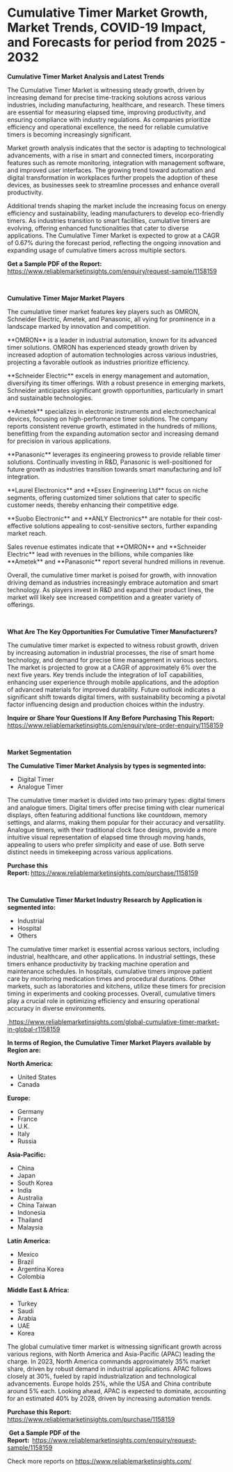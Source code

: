 <p><h1>Cumulative Timer Market Growth, Market Trends, COVID-19 Impact, and Forecasts for period from 2025 - 2032</h1></p><p><strong>Cumulative Timer Market Analysis and Latest Trends</strong></p>
<p><p>The Cumulative Timer Market is witnessing steady growth, driven by increasing demand for precise time-tracking solutions across various industries, including manufacturing, healthcare, and research. These timers are essential for measuring elapsed time, improving productivity, and ensuring compliance with industry regulations. As companies prioritize efficiency and operational excellence, the need for reliable cumulative timers is becoming increasingly significant.</p><p>Market growth analysis indicates that the sector is adapting to technological advancements, with a rise in smart and connected timers, incorporating features such as remote monitoring, integration with management software, and improved user interfaces. The growing trend toward automation and digital transformation in workplaces further propels the adoption of these devices, as businesses seek to streamline processes and enhance overall productivity.</p><p>Additional trends shaping the market include the increasing focus on energy efficiency and sustainability, leading manufacturers to develop eco-friendly timers. As industries transition to smart facilities, cumulative timers are evolving, offering enhanced functionalities that cater to diverse applications. The Cumulative Timer Market is expected to grow at a CAGR of 0.67% during the forecast period, reflecting the ongoing innovation and expanding usage of cumulative timers across multiple sectors.</p></p>
<p><strong>Get a Sample PDF of the Report:&nbsp;</strong> <a href="https://www.reliablemarketinsights.com/enquiry/request-sample/1158159?utm_campaign=2647&utm_medium=2&utm_source=Github&utm_content=ia&utm_term=28022025&utm_id=cumulative-timer">https://www.reliablemarketinsights.com/enquiry/request-sample/1158159</a></p>
<p>&nbsp;</p>
<p><strong>Cumulative Timer Major Market Players</strong></p>
<p><p>The cumulative timer market features key players such as OMRON, Schneider Electric, Ametek, and Panasonic, all vying for prominence in a landscape marked by innovation and competition.</p><p>**OMRON** is a leader in industrial automation, known for its advanced timer solutions. OMRON has experienced steady growth driven by increased adoption of automation technologies across various industries, projecting a favorable outlook as industries prioritize efficiency.</p><p>**Schneider Electric** excels in energy management and automation, diversifying its timer offerings. With a robust presence in emerging markets, Schneider anticipates significant growth opportunities, particularly in smart and sustainable technologies.</p><p>**Ametek** specializes in electronic instruments and electromechanical devices, focusing on high-performance timer solutions. The company reports consistent revenue growth, estimated in the hundreds of millions, benefitting from the expanding automation sector and increasing demand for precision in various applications.</p><p>**Panasonic** leverages its engineering prowess to provide reliable timer solutions. Continually investing in R&D, Panasonic is well-positioned for future growth as industries transition towards smart manufacturing and IoT integration.</p><p>**Laurel Electronics** and **Essex Engineering Ltd** focus on niche segments, offering customized timer solutions that cater to specific customer needs, thereby enhancing their competitive edge.</p><p>**Suobo Electronic** and **ANLY Electronics** are notable for their cost-effective solutions appealing to cost-sensitive sectors, further expanding market reach.</p><p>Sales revenue estimates indicate that **OMRON** and **Schneider Electric** lead with revenues in the billions, while companies like **Ametek** and **Panasonic** report several hundred millions in revenue. </p><p>Overall, the cumulative timer market is poised for growth, with innovation driving demand as industries increasingly embrace automation and smart technology. As players invest in R&D and expand their product lines, the market will likely see increased competition and a greater variety of offerings.</p></p>
<p>&nbsp;</p>
<p><strong>What Are The Key Opportunities For Cumulative Timer Manufacturers?</strong></p>
<p><p>The cumulative timer market is expected to witness robust growth, driven by increasing automation in industrial processes, the rise of smart home technology, and demand for precise time management in various sectors. The market is projected to grow at a CAGR of approximately 6% over the next five years. Key trends include the integration of IoT capabilities, enhancing user experience through mobile applications, and the adoption of advanced materials for improved durability. Future outlook indicates a significant shift towards digital timers, with sustainability becoming a pivotal factor influencing design and production choices within the industry.</p></p>
<p><strong>Inquire or Share Your Questions If Any Before Purchasing This Report:</strong> <a href="https://www.reliablemarketinsights.com/enquiry/pre-order-enquiry/1158159?utm_campaign=2647&utm_medium=2&utm_source=Github&utm_content=ia&utm_term=28022025&utm_id=cumulative-timer">https://www.reliablemarketinsights.com/enquiry/pre-order-enquiry/1158159</a></p>
<p>&nbsp;</p>
<p><strong>Market Segmentation</strong></p>
<p><strong>The Cumulative Timer Market Analysis by types is segmented into:</strong></p>
<p><ul><li>Digital Timer</li><li>Analogue Timer</li></ul></p>
<p><p>The cumulative timer market is divided into two primary types: digital timers and analogue timers. Digital timers offer precise timing with clear numerical displays, often featuring additional functions like countdown, memory settings, and alarms, making them popular for their accuracy and versatility. Analogue timers, with their traditional clock face designs, provide a more intuitive visual representation of elapsed time through moving hands, appealing to users who prefer simplicity and ease of use. Both serve distinct needs in timekeeping across various applications.</p></p>
<p><strong>Purchase this Report:&nbsp;</strong><a href="https://www.reliablemarketinsights.com/purchase/1158159?utm_campaign=2647&utm_medium=2&utm_source=Github&utm_content=ia&utm_term=28022025&utm_id=cumulative-timer">https://www.reliablemarketinsights.com/purchase/1158159</a></p>
<p>&nbsp;</p>
<p><strong>The Cumulative Timer Market Industry Research by Application is segmented into:</strong></p>
<p><ul><li>Industrial</li><li>Hospital</li><li>Others</li></ul></p>
<p><p>The cumulative timer market is essential across various sectors, including industrial, healthcare, and other applications. In industrial settings, these timers enhance productivity by tracking machine operation and maintenance schedules. In hospitals, cumulative timers improve patient care by monitoring medication times and procedural durations. Other markets, such as laboratories and kitchens, utilize these timers for precision timing in experiments and cooking processes. Overall, cumulative timers play a crucial role in optimizing efficiency and ensuring operational accuracy in diverse environments.</p></p>
<p><a href="https://www.reliablemarketinsights.com/global-cumulative-timer-market-in-global-r1158159?utm_campaign=2647&utm_medium=2&utm_source=Github&utm_content=ia&utm_term=28022025&utm_id=cumulative-timer">&nbsp;https://www.reliablemarketinsights.com/global-cumulative-timer-market-in-global-r1158159</a></p>
<p><strong>In terms of Region, the Cumulative Timer Market Players available by Region are:</strong></p>
<p>
    <p> <strong> North America: </strong>
        <ul>
            <li>United States</li>
            <li>Canada</li>
        </ul>
        </p> 
    <p> <strong> Europe: </strong>
        <ul>
            <li>Germany</li>
            <li>France</li>
            <li>U.K.</li>
            <li>Italy</li>
            <li>Russia</li>
        </ul>
        </p> 
    <p> <strong> Asia-Pacific: </strong>
        <ul>
            <li>China</li>
            <li>Japan</li>
            <li>South Korea</li>
            <li>India</li>
            <li>Australia</li>
            <li>China Taiwan</li>
            <li>Indonesia</li>
            <li>Thailand</li>
            <li>Malaysia</li>
        </ul>
        </p> 
    <p> <strong> Latin America: </strong>
        <ul>
            <li>Mexico</li>
            <li>Brazil</li>
            <li>Argentina Korea</li>
            <li>Colombia</li>
        </ul>
        </p> 
    <p> <strong> Middle East & Africa: </strong>
        <ul>
            <li>Turkey</li>
            <li>Saudi</li>
            <li>Arabia</li>
            <li>UAE</li>
            <li>Korea</li>
        </ul>
    </p>
    </p>
<p><p>The global cumulative timer market is witnessing significant growth across various regions, with North America and Asia-Pacific (APAC) leading the charge. In 2023, North America commands approximately 35% market share, driven by robust demand in industrial applications. APAC follows closely at 30%, fueled by rapid industrialization and technological advancements. Europe holds 25%, while the USA and China contribute around 5% each. Looking ahead, APAC is expected to dominate, accounting for an estimated 40% by 2028, driven by increasing automation trends.</p></p>
<p><strong>Purchase this Report: </strong><a href="https://www.reliablemarketinsights.com/purchase/1158159?utm_campaign=2647&utm_medium=2&utm_source=Github&utm_content=ia&utm_term=28022025&utm_id=cumulative-timer">https://www.reliablemarketinsights.com/purchase/1158159</a></p>
<p>&nbsp;<strong>Get a Sample PDF of the Report:&nbsp;&nbsp;</strong><a href="https://www.reliablemarketinsights.com/enquiry/request-sample/1158159?utm_campaign=2647&utm_medium=2&utm_source=Github&utm_content=ia&utm_term=28022025&utm_id=cumulative-timer">https://www.reliablemarketinsights.com/enquiry/request-sample/1158159</a></p>
<p><strong></strong></p>
<p>Check more reports on <a href="https://www.reliablemarketinsights.com/?utm_campaign=2647&utm_medium=2&utm_source=Github&utm_content=ia&utm_term=28022025&utm_id=cumulative-timer">https://www.reliablemarketinsights.com/</a></p>